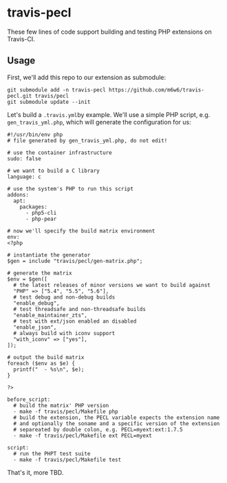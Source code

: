 # travis-pecl

These few lines of code support building and testing PHP extensions on Travis-CI.

## Usage

First, we'll add this repo to our extension as submodule:

    git submodule add -n travis-pecl https://github.com/m6w6/travis-pecl.git travis/pecl
    git submodule update --init

Let's build a `.travis.yml`by example. We'll use a simple PHP script, e.g. `gen_travis_yml.php`,
which will generate the configuration for us:

    #!/usr/bin/env php
    # file generated by gen_travis_yml.php, do not edit!
    
    # use the container infrastructure
    sudo: false
    
    # we want to build a C library
    language: c
    
    # use the system's PHP to run this script
    addons:
      apt:
        packages:
          - php5-cli
          - php-pear
    
    # now we'll specify the build matrix environment
    env:
    <?php
    
    # instantiate the generator
    $gen = include "travis/pecl/gen-matrix.php";
    
    # generate the matrix
    $env = $gen([
      # the latest releases of minor versions we want to build against
      "PHP" => ["5.4", "5.5", "5.6"],
      # test debug and non-debug builds
      "enable_debug",
      # test threadsafe and non-threadsafe builds
      "enable_maintainer_zts",
      # test with ext/json enabled an disabled
      "enable_json",
      # always build with iconv support
      "with_iconv" => ["yes"],
    ]);
    
    # output the build matrix
    foreach ($env as $e) {
      printf("  - %s\n", $e);
    }
    
    ?>
    
    before_script:
      # build the matrix' PHP version
      - make -f travis/pecl/Makefile php
      # build the extension, the PECL variable expects the extension name 
      # and optionally the soname and a specific version of the extension
      # separeated by double colon, e.g. PECL=myext:ext:1.7.5
      - make -f travis/pecl/Makefile ext PECL=myext
    
    script:
      # run the PHPT test suite
      - make -f travis/pecl/Makefile test
    

That's it, more TBD.
